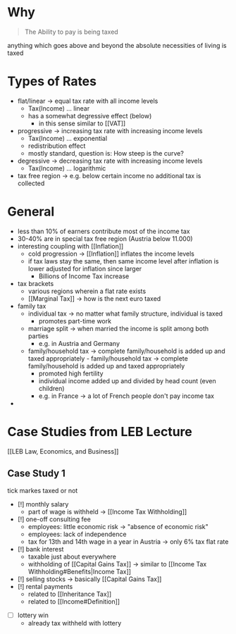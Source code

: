 # Why
> The Ability to pay is being taxed

anything which goes above and beyond the absolute necessities of living is taxed
# Types of Rates
- flat/linear -> equal tax rate with all income levels
	- Tax(Income) ... linear
	- has a somewhat degressive effect (below)
		- in this sense similar to [[VAT]]
- progressive -> increasing tax rate with increasing income levels
	- Tax(Income) ... exponential
	- redistribution effect
	- mostly standard, question is: How steep is the curve?
- degressive -> decreasing tax rate with increasing income levels
	- Tax(Income) ... logarithmic
- tax free region -> e.g. below certain income no additional tax is collected
# General
- less than 10% of earners contribute most of the income tax
- 30-40% are in special tax free region (Austria below 11.000)
- interesting coupling with [[Inflation]]
	- cold progression -> [[Inflation]] inflates the income levels
	- if tax laws stay the same, then same income level after inflation is lower adjusted for inflation since larger 
		- Billions of Income Tax increase
- tax brackets
	- various regions wherein a flat rate exists
	- [[Marginal Tax]] -> how is the next euro taxed
- family tax
	- individual tax -> no matter what family structure, individual is taxed
		- promotes part-time work
	- marriage split -> when married the income is split among both parties
		- e.g. in Austria and Germany
	- family/household tax -> complete family/household is added up and taxed appropriately	- family/household tax -> complete family/household is added up and taxed appropriately
		- promoted high fertility
		- individual income added up and divided by head count (even children)
		- e.g. in France -> a lot of French people don't pay income tax
- 
# Case Studies from LEB Lecture
 [[LEB Law, Economics, and Business]]
## Case Study 1
tick markes taxed or not
- [!] monthly salary
	- part of wage is withheld -> [[Income Tax Withholding]]
- [!] one-off consulting fee 
	- employees: little economic risk -> "absence of economic risk"
	- employees: lack of independence
	- tax for 13th and 14th wage in a year in Austria -> only 6% tax flat rate
- [!] bank interest
	- taxable just about everywhere
	- withholding of [[Capital Gains Tax]] -> similar to [[Income Tax Withholding#Benefits|Income Tax]]
- [!] selling stocks -> basically [[Capital Gains Tax]]
- [!] rental payments 
	- related to [[Inheritance Tax]]
	- related to [[Income#Definition]] 
- [ ] lottery win
	- already tax withheld with lottery

